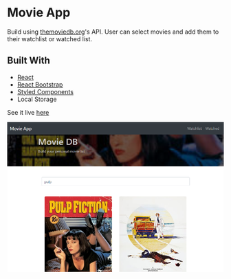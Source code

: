 # Movie App
Build using [themoviedb.org](https://www.themoviedb.org/)'s API. User can select movies and add them to their watchlist or watched list. 

## Built With

* [React](https://reactjs.org)
* [React Bootstrap](https://react-bootstrap.github.io/)
* [Styled Components](https://styled-components.com/)
* Local Storage

See it live [here](https://will-peterson.github.io/movie-app/)

![movie-app](https://github.com/Will-Peterson/movie-app/blob/master/src/assets/movie-app.png)
